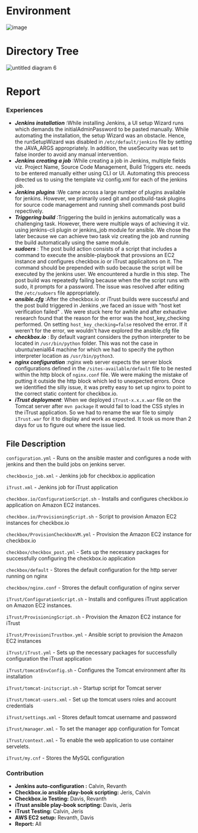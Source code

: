 # Environment

![image](https://media.github.ncsu.edu/user/6391/files/45a7417c-a224-11e7-977d-f19af6ba061d)


# Directory Tree

  ![untitled diagram 6](https://media.github.ncsu.edu/user/6391/files/c1bd9c48-a238-11e7-8a2c-3a44b89eedd5)


# Report
### Experiences

* ***Jenkins installation*** :While installing Jenkins, a UI setup Wizard runs which demands the initialAdminPassword to be pasted manually. While automating the installation, the setup Wizard was an obstacle. Hence, the runSetupWizard was disabled in `/etc/default/jenkins` file by setting the JAVA_ARGS appropriately. In addition, the useSecurity was set to false inorder to avoid any manual intervention.
* ***Jenkins creating a job*** :While creating a job in Jenkins, multiple fields viz. Project Name, Source Code Management, Build Triggers etc. needs to be entered manually either using CLI or UI. Automating this preocess directed us to using the template viz config.xml for each of the jenkins job.
* ***Jenkins plugins*** :We came across a large number of plugins available for jenkins. However, we primarily used git and postbuild-task plugins for source code management and running shell commands post build repectively.
* ***Triggering build*** :Triggering the build in jenkins automatically was a challenging task. However, there were multiple ways of achieving it viz. using jenkins-cli plugin or jenkins_job module for ansible. We chose the later because we can achieve two task viz creating the job and running the build automatically using the same module.
* ***sudoers*** : The post build action consists of a script that includes a command to execute the ansible-playbook that provsions an EC2 instance and configures checkbox.io or iTrust applicaitons on it. The command should be prepended with sudo because the script will be executed by the jenkins user. We encountered a hurdle in this  step. The post build was repeatedly failing because when the the script runs with sudo, it prompts for a password. The issue was resolved after editing the `/etc/sudoers` file appropriately.
* ***ansible.cfg*** :After the checkbox.io or iTrust builds were successful and the post build triggered in Jenkins ,we faced an issue with "host ket verification failed" . We were stuck here for awhile and after exhautive research found that the reason for the error was the host_key_checking performed. On setting `host_key_checking=false` resolved the error. If it weren't for the error, we wouldn't have explored the ansible.cfg file
* ***checkbox.io*** : By default vagrant considers the python interpreter to be located in `/usr/bin/python` folder. This was not the case in ubuntu/xenial64 machine for which we had to specify the python interpreter location as `/usr/bin/python3`.
* ***nginx configuration*** :nginx web server expects the server block configurations defined in the `/sites-available/default` file to be nested within the http block of `nginx.conf` file. We were making the mistake of putting it outside the http block which led to unexpected errors. Once we identified the silly issue, it was pretty easy to set up nginx to point to the correct static content for checkbox.io.
* ***iTrust deployment***: When we deployed `iTrust-x.x.x.war` file on the Tomcat server after `mvn package` it would fail to load the CSS styles in the iTrust application. So we had to rename the war file to simply `iTrust.war` for it to display and work as expected. It took us more than 2 days for us to figure out where the issue lied.

## File Description
`configuration.yml` - Runs on the ansible master and configures a node with jenkins and then the build jobs on jenkins server.

`checkboxio_job.xml` - Jenkins job for checkbox.io application

`iTrust.xml` - Jenkins job for iTrust application

`checkbox.io/ConfigurationScript.sh` - Installs and configures checkbox.io application on Amazon EC2 instances.

`checkbox.io/ProvisioningScript.sh` - Script to provision Amazon EC2 instances for checkbox.io

`checkbox/ProvisionCheckboxVM.yml` - Provision the Amazon EC2 instance for checkbox.io

`checkbox/checkbox_post.yml` - Sets up the necessary packages for successfully configuring the checkbox.io application

`checkbox/default` - Stores the default configuration for the http server running on nginx

`checkbox/nginx.conf` - Strores the default configuration of nginx server

`iTrust/ConfigurationScript.sh` - Installs and configures iTrust application on Amazon EC2 instances.

`iTrust/ProvisioningScript.sh` - Provision the Amazon EC2 instance for iTrust

`iTrust/ProvisioniTrustbox.yml` - Ansible script to provision the Amazon EC2 instances

`iTrust/iTrust.yml` - Sets up the necessary packages for successfully configuration the iTrust application

`iTrust/tomcatEnvConfig.sh` - Configures the Tomcat environment after its installation

`iTrust/tomcat-initscript.sh` - Startup script for Tomcat server

`iTrust/tomcat-users.xml` - Set up the tomcat users roles and account credentials

`iTrust/settings.xml` - Stores default tomcat username and password

`iTrust/manager.xml` - To set the manager app configuration for Tomcat

`iTrust/context.xml` - To enable the web application to use container servelets.

`iTrust/my.cnf` - Stores the MySQL configuration


### Contribution
* **Jenkins auto-configuration :** Calvin, Revanth
* **Checkbox.io ansible play-book scripting:** Jeris, Calvin
* **Checkbox.io Testing:** Davis, Revanth
* **iTrust ansible play-book scripting:** Davis, Jeris
* **iTrust Testing:** Calvin, Jeris
* **AWS EC2 setup:** Revanth, Davis
* **Report:** All
